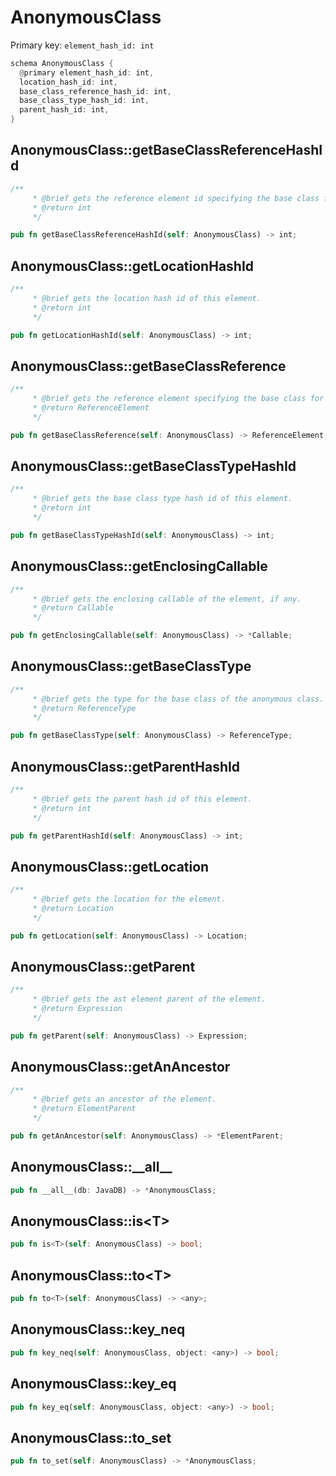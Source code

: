# AnonymousClass

Primary key: `element_hash_id: int`

```rust
schema AnonymousClass {
  @primary element_hash_id: int,
  location_hash_id: int,
  base_class_reference_hash_id: int,
  base_class_type_hash_id: int,
  parent_hash_id: int,
}
```
## AnonymousClass::getBaseClassReferenceHashId

```rust
/**
     * @brief gets the reference element id specifying the base class for the anonymous class.
     * @return int
     */
```
```rust
pub fn getBaseClassReferenceHashId(self: AnonymousClass) -> int;
```
## AnonymousClass::getLocationHashId

```rust
/**
     * @brief gets the location hash id of this element.
     * @return int
     */
```
```rust
pub fn getLocationHashId(self: AnonymousClass) -> int;
```
## AnonymousClass::getBaseClassReference

```rust
/**
     * @brief gets the reference element specifying the base class for the anonymous class.
     * @return ReferenceElement 
     */
```
```rust
pub fn getBaseClassReference(self: AnonymousClass) -> ReferenceElement;
```
## AnonymousClass::getBaseClassTypeHashId

```rust
/**
     * @brief gets the base class type hash id of this element.
     * @return int
     */
```
```rust
pub fn getBaseClassTypeHashId(self: AnonymousClass) -> int;
```
## AnonymousClass::getEnclosingCallable

```rust
/**
     * @brief gets the enclosing callable of the element, if any.
     * @return Callable 
     */
```
```rust
pub fn getEnclosingCallable(self: AnonymousClass) -> *Callable;
```
## AnonymousClass::getBaseClassType

```rust
/**
     * @brief gets the type for the base class of the anonymous class.
     * @return ReferenceType 
     */
```
```rust
pub fn getBaseClassType(self: AnonymousClass) -> ReferenceType;
```
## AnonymousClass::getParentHashId

```rust
/**
     * @brief gets the parent hash id of this element.
     * @return int
     */
```
```rust
pub fn getParentHashId(self: AnonymousClass) -> int;
```
## AnonymousClass::getLocation

```rust
/**
     * @brief gets the location for the element.
     * @return Location
     */
```
```rust
pub fn getLocation(self: AnonymousClass) -> Location;
```
## AnonymousClass::getParent

```rust
/**
     * @brief gets the ast element parent of the element.
     * @return Expression 
     */
```
```rust
pub fn getParent(self: AnonymousClass) -> Expression;
```
## AnonymousClass::getAnAncestor

```rust
/**
     * @brief gets an ancestor of the element.
     * @return ElementParent 
     */
```
```rust
pub fn getAnAncestor(self: AnonymousClass) -> *ElementParent;
```
## AnonymousClass::\_\_all\_\_

```rust
pub fn __all__(db: JavaDB) -> *AnonymousClass;
```
## AnonymousClass::is\<T\>

```rust
pub fn is<T>(self: AnonymousClass) -> bool;
```
## AnonymousClass::to\<T\>

```rust
pub fn to<T>(self: AnonymousClass) -> <any>;
```
## AnonymousClass::key\_neq

```rust
pub fn key_neq(self: AnonymousClass, object: <any>) -> bool;
```
## AnonymousClass::key\_eq

```rust
pub fn key_eq(self: AnonymousClass, object: <any>) -> bool;
```
## AnonymousClass::to\_set

```rust
pub fn to_set(self: AnonymousClass) -> *AnonymousClass;
```
